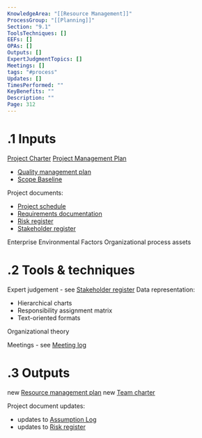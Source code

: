 ```yaml
---
KnowledgeArea: "[[Resource Management]]"
ProcessGroup: "[[Planning]]"
Section: "9.1"
ToolsTechniques: []
EEFs: []
OPAs: []
Outputs: []
ExpertJudgmentTopics: []
Meetings: []
tags: "#process"
Updates: []
TimesPerformed: ""
KeyBenefits: ""
Description: ""
Page: 312
---
```

# .1 Inputs
[Project Charter](Project%20Charter.md)
[Project Management Plan](Project%20Management%20Plan.md)
* [Quality management plan](Quality%20management%20plan.md)
* [Scope Baseline](Scope%20Baseline.md)

Project documents:
* [Project schedule](Project%20schedule.md)
* [Requirements documentation](Requirements%20documentation.md)
* [Risk register](Risk%20register.md)
* [Stakeholder register](Stakeholder%20register.md)

Enterprise Environmental Factors
Organizational process assets

# .2 Tools & techniques
Expert judgement - see [Stakeholder register](Stakeholder%20register.md)
Data representation:
* Hierarchical charts
* Responsibility assignment matrix
* Text-oriented formats

Organizational theory

Meetings - see [Meeting log](Meeting%20log.md)

# .3 Outputs
new [Resource management plan](Resource%20management%20plan.md)
new [Team charter](Team%20charter.md)

Project document updates:
* updates to [Assumption Log](Assumption%20Log.md)
* updates to [Risk register](Risk%20register.md)


